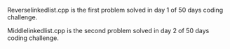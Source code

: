 Reverselinkedlist.cpp is the first problem solved in day 1 of 50 days coding challenge.

Middlelinkedlist.cpp is the second problem solved in day 2 of 50 days coding challenge. 

